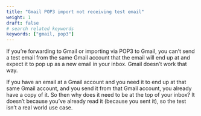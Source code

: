 ```yaml
---
title: "Gmail POP3 import not receiving test email"
weight: 1
draft: false
# search related keywords
keywords: ["gmail, pop3"]
---
```


If you’re forwarding to Gmail or importing via POP3 to Gmail, you can’t send a test email from the same Gmail account that the email will end up at and expect it to pop up as a new email in your inbox. Gmail doesn’t work that way.

If you have an email at a Gmail account and you need it to end up at that same Gmail account, and you send it from that Gmail account, you already have a copy of it. So then why does it need to be at the top of your inbox? It doesn’t because you’ve already read it (because you sent it), so the test isn’t a real world use case.

